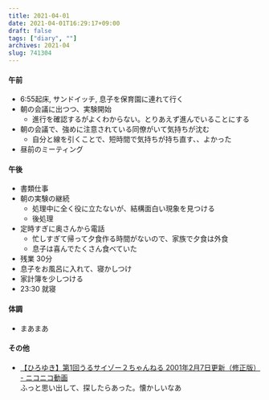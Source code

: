 ```yaml
---
title: 2021-04-01
date: 2021-04-01T16:29:17+09:00
draft: false
tags: ["diary", ""]
archives: 2021-04
slug: 741304
---
```

#### 午前
- 6:55起床, サンドイッチ, 息子を保育園に連れて行く
- 朝の会議に出つつ、実験開始
  - 進行を確認するがよくわからない。とりあえず進んでいることにする
- 朝の会議で、強めに注意されている同僚がいて気持ちが沈む
  - 自分と線を引くことで、短時間で気持ちが持ち直す、、よかった
- 昼前のミーティング
#### 午後
- 書類仕事
- 朝の実験の継続
  - 処理中に全く役に立たないが、結構面白い現象を見つける
  - 後処理
- 定時すぎに奥さんから電話
  - 忙しすぎて帰って夕食作る時間がないので、家族で夕食は外食
  - 息子は喜んでたくさん食べていた
- 残業 30分
- 息子をお風呂に入れて、寝かしつけ
- 家計簿を少しつける
- 23:30 就寝
#### 体調
- まあまあ
#### その他
- [【ひろゆき】第1回うるサイゾー２ちゃんねる 2001年2月7日更新（修正版） - ニコニコ動画](https://www.nicovideo.jp/watch/sm2358136)  
ふっと思い出して、探したらあった。懐かしいなあ